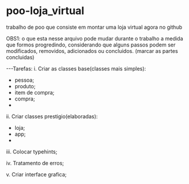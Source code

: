# poo-loja_virtual
trabalho de poo que consiste em montar uma loja virtual agora no github

OBS1: o que esta nesse arquivo pode mudar durante o trabalho a medida que formos progredindo, considerando que alguns passos podem ser
modificados, removidos, adicionados ou concluidos. (marcar as partes concluidas)

---Tarefas:
i. Criar as classes base(classes mais simples):
- pessoa;
- produto;
- item de compra;
- compra;
- 
ii. Criar classes prestigio(elaboradas):
- loja;
- app;
- 
iii. Colocar typehints;

iv. Tratamento de erros;

v. Criar interface grafica;
